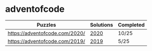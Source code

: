 # adventofcode

| Puzzles | Solutions | Completed |
| --- | --- | --- | 
| https://adventofcode.com/2020/ | [2020](2020/) | 10/25 |
| https://adventofcode.com/2019/ | [2019](2019/) | 5/25 |
